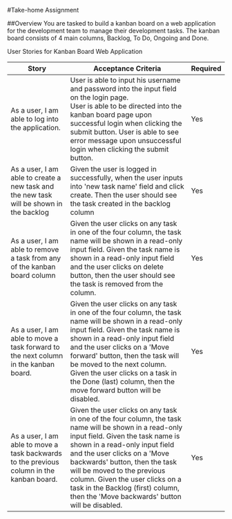 #Take-home Assignment

##Overview
You are tasked to build a kanban board on a web application for the development team to manage their development tasks. The kanban board consists of 4 main columns, Backlog, To Do, Ongoing and Done.

User Stories for Kanban Board Web Application

| Story                                                                                     | Acceptance Criteria                                                                                                                                                                                                                                                                                                                                                                                    | Required |
|-------------------------------------------------------------------------------------------|--------------------------------------------------------------------------------------------------------------------------------------------------------------------------------------------------------------------------------------------------------------------------------------------------------------------------------------------------------------------------------------------------------|----------|
| As a user, I am able to log into the application.                                         | User is able to input his username and password into the input field on the login page. <br> User is able to be directed into the kanban board page upon successful login when clicking the submit button.  User is able to see error message upon unsuccessful login when clicking the submit button.                                                                                                     | Yes      |
| As a user, I am able to create a new task and the new task will be shown in the backlog   | Given the user is logged in successfully, when the user inputs into 'new task name' field and click create. Then the user should see the task created in the backlog column                                                                                                                                                                                                                            | Yes      |
| As a user, I am able to remove a task from any of the kanban board column                 | Given the user clicks on any task in one of the four column, the task name will be shown in a read-only input field.  Given the task name is shown in a read-only input field and the user clicks on delete button, then the user should see the task is removed from the column.                                                                                                                      | Yes      |
| As a user, I am able to move a task forward to the next column in the kanban board.       | Given the user clicks on any task in one of the four column, the task name will be shown in a read-only input field.  Given the task name is shown in a read-only input field and the user clicks on a 'Move forward' button, then the task will be moved to the next column.  Given the user clicks on a task in the Done (last) column, then the move forward button will be disabled.               | Yes      |
| As a user, I am able to move a task backwards to the previous column in the kanban board. | Given the user clicks on any task in one of the four column, the task name will be shown in a read-only input field.  Given the task name is shown in a read-only input field and the user clicks on a 'Move backwards' button, then the task will be moved to the previous column.  Given the user clicks on a task in the Backlog (first) column, then the 'Move backwards' button will be disabled. | Yes      |
